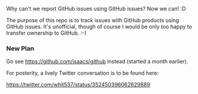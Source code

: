 Why can't we report GitHub issues using GitHub issues? Now we can! :D

The purpose of this repo is to track issues with GitHub products using GitHub issues. It's 
unofficial, though of course I would be only too happy to transfer ownership to GitHub. :-)

### New Plan

Go see https://github.com/isaacs/github instead (started a month earlier).

For posterity, a lively Twitter conversation is to be found here:

https://twitter.com/whit537/status/352450396062629889

